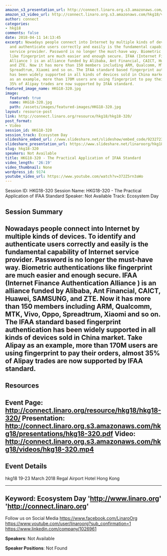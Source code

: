 ```yaml
---
amazon_s3_presentation_url: http://connect.linaro.org.s3.amazonaws.com/hkg18/presentations/hkg18-320.pdf
amazon_s3_video_url: http://connect.linaro.org.s3.amazonaws.com/hkg18/videos/hkg18-320.mp4
author: connect
categories:
- hkg18
comments: false
date: 2018-04-11 14:13:45
excerpt: Nowadays people connect into Internet by multiple kinds of devices. To identify
  and authenticate users correctly and easily is the fundamental capability of Internet
  service provider. Password is no longer the must-have way. Biometric authentications
  like fingerprint are much easier and enough secure. IFAA (Internet Finance Authentication
  Alliance ) is an alliance funded by Alibaba, Ant Financial, CAICT, Huawei, SAMSUNG,
  and ZTE. Now it has more than 150 members including ARM, Qualcomm, MTK, Vivo, Oppo,
  Spreadtrum, Xiaomi and so on. The IFAA standard based fingerprint authentication
  has been widely supported in all kinds of devices sold in China market. Take Alipay
  as an example, more than 170M users are using fingerprint to pay their orders, almost
  35% of Alipay trades are now supported by IFAA standard.
featured_image_name: HKG18-320.jpg
image:
  featured: true
  name: HKG18-320.jpg
  path: /assets/images/featured-images/HKG18-320.jpg
layout: resource-post
link: http://connect.linaro.org/resource/hkg18/hkg18-320/
post_format:
- Video
session_id: HKG18-320
session_track: Ecosystem Day
slideshare_embed_url: //www.slideshare.net/slideshow/embed_code/92327232
slideshare_presentation_url: https://www.slideshare.net/linaroorg/hkg18320-the-practical-application-of-ifaa-standard
slug: hkg18-320
speakers: Not Available
title: HKG18-320 - The Practical Application of IFAA Standard
video_length: '26:19'
video_thumbnail: None
wordpress_id: 9174
youtube_video_url: https://www.youtube.com/watch?v=372Z5rn3aWo
---
```


Session ID: HKG18-320
Session Name: HKG18-320 - The Practical Application of IFAA Standard
Speaker: Not Available
Track: Ecosystem Day


## Session Summary
Nowadays people connect into Internet by multiple kinds of devices. To identify and authenticate users correctly and easily is the fundamental capability of Internet service provider. Password is no longer the must-have way. Biometric authentications like fingerprint are much easier and enough secure. IFAA (Internet Finance Authentication Alliance ) is an alliance funded by Alibaba, Ant Financial, CAICT, Huawei, SAMSUNG, and ZTE. Now it has more than 150 members including ARM, Qualcomm, MTK, Vivo, Oppo, Spreadtrum, Xiaomi and so on. The IFAA standard based fingerprint authentication has been widely supported in all kinds of devices sold in China market. Take Alipay as an example, more than 170M users are using fingerprint to pay their orders, almost 35% of Alipay trades are now supported by IFAA standard.
---------------------------------------------------
## Resources
Event Page: http://connect.linaro.org/resource/hkg18/hkg18-320/
Presentation: http://connect.linaro.org.s3.amazonaws.com/hkg18/presentations/hkg18-320.pdf
Video: http://connect.linaro.org.s3.amazonaws.com/hkg18/videos/hkg18-320.mp4
 ---------------------------------------------------
## Event Details
hkg18
19-23 March 2018 
Regal Airport Hotel Hong Kong

---------------------------------------------------
Keyword: Ecosystem Day
'http://www.linaro.org'
'http://connect.linaro.org'
---------------------------------------------------
Follow us on Social Media
https://www.facebook.com/LinaroOrg
https://www.youtube.com/user/linaroorg?sub_confirmation=1
https://www.linkedin.com/company/1026961

**Speakers**: Not Available

**Speaker Positions**: Not Found